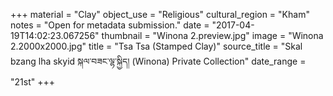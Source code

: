 +++
material = "Clay"
object_use = "Religious"
cultural_region = "Kham"
notes = "Open for metadata submission."
date = "2017-04-19T14:02:23.067256"
thumbnail = "Winona 2.preview.jpg"
image = "Winona 2.2000x2000.jpg"
title = "Tsa Tsa (Stamped Clay)"
source_title = "Skal bzang lha skyid སྐལ་བཟང་ལྷ་སྐྱིད། (Winona) Private Collection"
date_range = "21st"
+++
